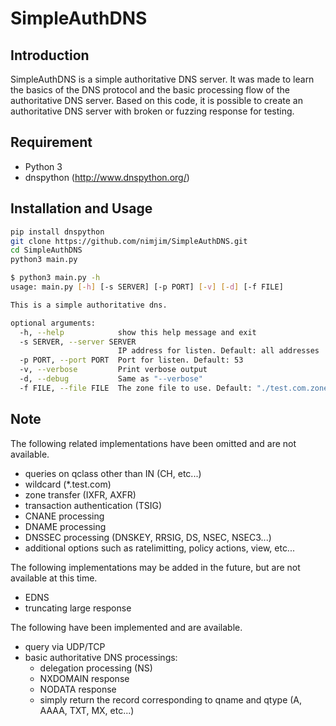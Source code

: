 # SimpleAuthDNS

## Introduction

SimpleAuthDNS is a simple authoritative DNS server.
It was made to learn the basics of the DNS protocol and the basic processing flow of the authoritative DNS server.
Based on this code, it is possible to create an authoritative DNS server with broken or fuzzing response for testing.

## Requirement

- Python 3
- dnspython (http://www.dnspython.org/)

## Installation and Usage

```bash
pip install dnspython
git clone https://github.com/nimjim/SimpleAuthDNS.git
cd SimpleAuthDNS
python3 main.py
```

```bash
$ python3 main.py -h
usage: main.py [-h] [-s SERVER] [-p PORT] [-v] [-d] [-f FILE]

This is a simple authoritative dns.

optional arguments:
  -h, --help            show this help message and exit
  -s SERVER, --server SERVER
                        IP address for listen. Default: all addresses
  -p PORT, --port PORT  Port for listen. Default: 53
  -v, --verbose         Print verbose output
  -d, --debug           Same as "--verbose"
  -f FILE, --file FILE  The zone file to use. Default: "./test.com.zone"
```

## Note

The following related implementations have been omitted and are not available.

- queries on qclass other than IN (CH, etc...)
- wildcard (*.test.com)
- zone transfer (IXFR, AXFR)
- transaction authentication (TSIG)
- CNANE processing
- DNAME processing
- DNSSEC processing (DNSKEY, RRSIG, DS, NSEC, NSEC3...)
- additional options such as ratelimitting, policy actions, view, etc...

The following implementations may be added in the future, but are not available at this time.

- EDNS
- truncating large response

The following have been implemented and are available.

- query via UDP/TCP
- basic authoritative DNS processings:
  - delegation processing (NS)
  - NXDOMAIN response
  - NODATA response
  - simply return the record corresponding to qname and qtype (A, AAAA, TXT, MX, etc...)


